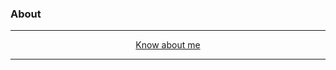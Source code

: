 ### About

<hr>
<div align="center"><a href="https://duzoka.github.io/" target="_blank">Know about me</a></div>
<hr>
